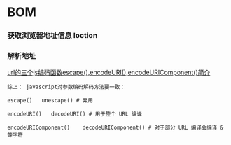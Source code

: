 # BOM
### 获取浏览器地址信息 loction

### 解析地址
[url的三个js编码函数escape(),encodeURI(),encodeURIComponent()简介](http://www.haorooms.com/post/js_escape_encodeURIComponent)
```
综上： javascript对参数编码解码方法要一致：

escape()   unescape() # 弃用

encodeURI()   decodeURI() # 用于整个 URL 编译

encodeURIComponent()    decodeURIComponent() # 对于部分 URL 编译会编译 & 等字符
```